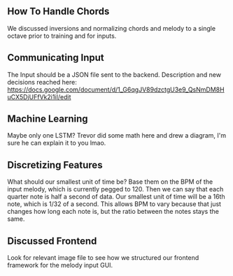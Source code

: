 ## How To Handle Chords

We discussed inversions and normalizing chords and melody to a single octave prior to training and for inputs. 


## Communicating Input

The Input should be a JSON file sent to the backend. 
Description and new decisions reached here: https://docs.google.com/document/d/1_G6qgJV89dzctgU3e9_QsNmDM8HuCX5DjUFfVk2i1iI/edit



## Machine Learning


Maybe only one LSTM? Trevor did some math here and drew a diagram, I'm sure he can explain it to you lmao.


## Discretizing Features 

What should our smallest unit of time be? Base them on the BPM of the input melody, which is currently pegged to 120. Then we can say that each quarter note
is half a second of data. Our smallest unit of time will be a 16th note, which is 1/32 of a second. This allows BPM to vary because that just changes 
how long each note is, but the ratio between the notes stays the same.  


## Discussed Frontend

Look for relevant image file to see how we structured our frontend framework for the melody input GUI.

